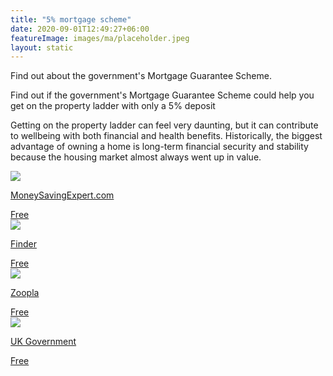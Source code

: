 ```yaml
---
title: "5% mortgage scheme"
date: 2020-09-01T12:49:27+06:00
featureImage: images/ma/placeholder.jpeg
layout: static
---
```


Find out about the government's Mortgage Guarantee Scheme.

Find out if the government's Mortgage Guarantee Scheme could help you get on the property ladder with only a 5% deposit

Getting on the property ladder can feel very daunting, but it can contribute to wellbeing with both financial and health benefits. Historically, the biggest advantage of owning a home is long-term financial security and stability because the housing market almost always went up in value.

<a class="ma-link" href="https://www.moneysavingexpert.com/mortgages/new-mortgage-scheme-for-5-deposit/"><div class="ma-card"><div class="ma-icon"><img src ="/images/icon-check.png"/></div><div class="ma-name"><p>MoneySavingExpert.com</p></div><div class="ma-paid-text"><span>Free </span></div></div></a><a class="ma-link" href="https://www.finder.com/uk/low-deposit-mortgage-scheme"><div class="ma-card"><div class="ma-icon"><img src ="/images/icon-check.png"/></div><div class="ma-name"><p>Finder</p></div><div class="ma-paid-text"><span>Free </span></div></div></a><a class="ma-link" href="https://www.zoopla.co.uk/discover/buying/the-95-mortgage-guarantee-scheme-your-key-questions-answered/"><div class="ma-card"><div class="ma-icon"><img src ="/images/icon-check.png"/></div><div class="ma-name"><p>Zoopla</p></div><div class="ma-paid-text"><span>Free </span></div></div></a><a class="ma-link" href="https://www.gov.uk/government/news/government-extends-mortgage-guarantee-scheme"><div class="ma-card"><div class="ma-icon"><img src ="/images/icon-check.png"/></div><div class="ma-name"><p>UK Government</p></div><div class="ma-paid-text"><span>Free</span></div></div></a>  

<br/><br/>






